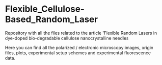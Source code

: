 # Flexible_Cellulose-Based_Random_Laser

Repository with all the files related to the article 'Flexible Random Lasers in dye-doped bio-degradable cellulose nanocrystalline needles 

Here you can find all the polarized / electronic microscopy images, origin files, plots, experimental setup schemes and experimental fluorescence data.
